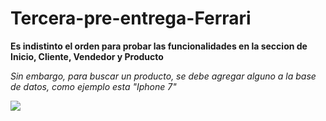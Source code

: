 # Tercera-pre-entrega-Ferrari

**Es indistinto el orden para probar las funcionalidades en la seccion de Inicio, Cliente, Vendedor y Producto**

*Sin embargo, para buscar un producto, se debe agregar alguno a la base de datos, como ejemplo esta "Iphone 7"*

![](https://prnt.sc/7r6gdfPsBNmW)
